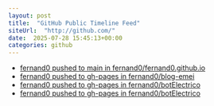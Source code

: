 ```yaml
---
layout: post
title:  "GitHub Public Timeline Feed"
siteUrl:  "http://github.com/"
date:  2025-07-28 15:45:13+00:00
categories: github
---
```

*  [fernand0 pushed to main in fernand0/fernand0.github.io](https://github.com/fernand0/fernand0.github.io/compare/6f2c3bc169...995f631d7a)
*  [fernand0 pushed to gh-pages in fernand0/blog-emei](https://github.com/fernand0/blog-emei/compare/67203687bf...4cf44607c7)
*  [fernand0 pushed to gh-pages in fernand0/botElectrico](https://github.com/fernand0/botElectrico/compare/e97784ed80...f9dccd210f)
*  [fernand0 pushed to gh-pages in fernand0/botElectrico](https://github.com/fernand0/botElectrico/compare/fab9b3c57d...73757ea9d1)
